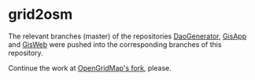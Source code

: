 # grid2osm
The relevant branches (master) of the repositories [DaoGenerator](https://github.com/dasa123/DaoGenerator), [GisApp](https://github.com/dasa123/GisApp) and [GisWeb](https://github.com/dasa123/GisWeb) were pushed into the corresponding branches of this repository.

Continue the work at [OpenGridMap's fork](https://github.com/OpenGridMap/grid2osm), please.
